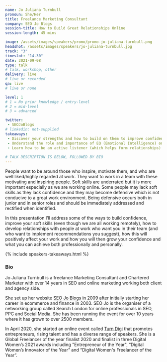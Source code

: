 ```yaml
---
name: Jo Juliana Turnbull
pronoun: She/Her
title: Freelance Marketing Consultant
company: SEO Jo Blogs
session-title: How to Build Great Relationships Online
session-length: 45 mins

image: /assets/images/speakers/promo/promo-jo-juliana-turnbull.png
headshot: /assets/images/speakers/jo-juliana-turnbull.jpg
track: "3"
timeslot: "14.30"
date: 2021-09-08
type: talk
# talk, workshop, other
delivery: live
# live or recorded
qa: live
# live or none

level: 1
# 1 = No prior knowledge / entry-level
# 2 = mid-level
# 3 = advanced

twitter:
 - SEOJoBlogs
# linkedin: not-supplied
takeaways:
 - Discover your strengths and how to build on them to improve confidence (which helps with relationships)
 - Understand the role and importance of EQ (Emotional Intelligence) on building relationships
 - Learn how to be an active listener (which helps form relationships)
 
# TALK DESCRIPTION IS BELOW, FOLLOWED BY BIO
---
```


People want to be around those who inspire, motivate them, and who are well liked/highly regarded at work. They want to work in a team with these motivating and inspiring people. Soft skills are underrated but it is more important especially as we are working online. Some people may lack soft skills as they lack confidence and they may become defensive which is not conducive to a great work environment. Being defensive occurs both in junior and in senior roles and should be immediately addressed and rectified when identified.
 
In this presentation I’ll address some of the ways to build confidence, improve your soft skills (even though we are all working remotely), how to develop relationships with people at work who want you in their team (and who want to implement recommendations you suggest), how this will positively affect your work and how you will then grow your confidence and what you can achieve both professionally and personally.


{% include speakers-takeaways.html %}

<h3>Bio</h3>
Jo Juliana Turnbull is a freelance Marketing Consultant and Chartered Marketer with over 14 years in SEO and online marketing working both client and agency side.
 
She set up her website <a href="https://www.seojoblogs.com/" target="_blank" rel="nofollow">SEO Jo Blogs</a> in 2009 after initially starting her career in ecommerce and finance in 2003. SEO Jo is the organiser of a networking group called Search London for online professionals in SEO, PPC and Social Media. She has been running the event for over 10 years where it has grown to over 2500 members. 
 
In April 2020, she started an online event called <a href="https://www.youtube.com/channel/UC5pFy7sF-xpqSvtfmrvs4Bg" target="_blank" rel="nofollow">Turn Digi</a> that promotes entrepreneurs, rising talent and has a diverse range of speakers. She is a Global Freelancer of the year finalist 2020 and finalist in three Digital Women’s 2021 awards including "Entrepreneur of the Year",  “Digital Women’s Innovator of the Year” and “Digital Women's Freelancer of the Year”.
